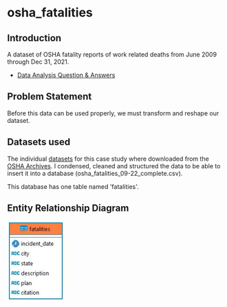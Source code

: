 # osha_fatalities

## Introduction
A dataset of OSHA fatality reports of work related deaths from June 2009 through Dec 31, 2021.

* [Data Analysis Question & Answers]()

## Problem Statement
Before this data can be used properly, we must transform and reshape our dataset.

## Datasets used

The individual [datasets](https://github.com/iweld/osha_fatalities/tree/main/csv) for this case study where downloaded from the [OSHA Archives](https://www.osha.gov/fatalities/reports/archive).  I condensed, cleaned and structured the data to be able to insert it into a database (osha_fatalities_09-22_complete.csv).

This database has one table named 'fatalities'.

## Entity Relationship Diagram
![alt text](https://github.com/iweld/osha_fatalities/blob/main/ERD.JPG)
